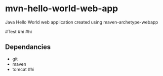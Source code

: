 # mvn-hello-world-web-app
Java Hello World web application created using maven-archetype-webapp

#Test
#hi
#hi

## Dependancies
* git
* maven
* tomcat
#hi
